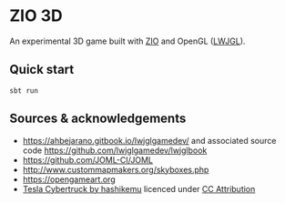 # ZIO 3D

An experimental 3D game built with [ZIO](https://zio.dev/) and OpenGL ([LWJGL](https://www.lwjgl.org/)).

## Quick start

`sbt run`

## Sources & acknowledgements

- https://ahbejarano.gitbook.io/lwjglgamedev/ and associated source code https://github.com/lwjglgamedev/lwjglbook
- https://github.com/JOML-CI/JOML
- http://www.custommapmakers.org/skyboxes.php
- https://opengameart.org
- [Tesla Cybertruck by hashikemu](https://sketchfab.com/3d-models/tesla-cybertruck-657e71b3e2ad468196668e9c9df708fb) licenced under [CC Attribution](https://creativecommons.org/licenses/by/4.0/)

